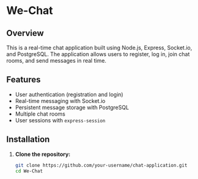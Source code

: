 # We-Chat

## Overview

This is a real-time chat application built using Node.js, Express, Socket.io, and PostgreSQL. The application allows users to register, log in, join chat rooms, and send messages in real time.

## Features

- User authentication (registration and login)
- Real-time messaging with Socket.io
- Persistent message storage with PostgreSQL
- Multiple chat rooms
- User sessions with `express-session`

## Installation

1. **Clone the repository:**

   ```bash
   git clone https://github.com/your-username/chat-application.git
   cd We-Chat
   ```
